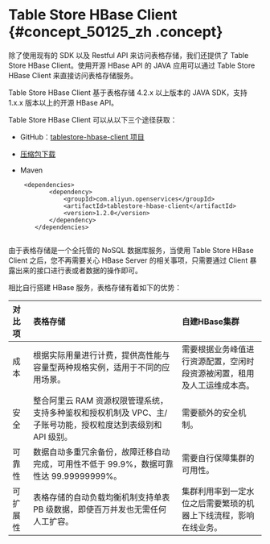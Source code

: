 # Table Store HBase Client {#concept_50125_zh .concept}

除了使用现有的 SDK 以及 Restful API 来访问表格存储，我们还提供了 Table Store HBase Client。使用开源 HBase API 的 JAVA 应用可以通过 Table Store HBase Client 来直接访问表格存储服务。

Table Store HBase Client 基于表格存储 4.2.x 以上版本的 JAVA SDK，支持 1.x.x 版本以上的开源 HBase API。

Table Store HBase Client 可以从以下三个途径获取：

-   GitHub：[tablestore-hbase-client 项目](https://github.com/aliyun/aliyun-tablestore-hbase-client)
-   [压缩包下载](http://docs-aliyun.cn-hangzhou.oss.aliyun-inc.com/assets/attach/50125/cn_zh/1486705375325/tablestore-hbase-client-1.2.0.zip)
-   Maven

    ``` {#codeblock_gok_haa_dr5 .language-xml}
     <dependencies>
            <dependency>
                <groupId>com.aliyun.openservices</groupId>
                <artifactId>tablestore-hbase-client</artifactId>
                <version>1.2.0</version>
            </dependency>
        </dependencies>
    				
    ```


由于表格存储是一个全托管的 NoSQL 数据库服务，当使用 Table Store HBase Client 之后，您不再需要关心 HBase Server 的相关事项，只需要通过 Client 暴露出来的接口进行表或者数据的操作即可。

相比自行搭建 HBase 服务，表格存储有着如下的优势：

|对比项|表格存储|自建HBase集群|
|:--|:---|:--------|
|成本|根据实际用量进行计费，提供高性能与容量型两种规格实例，适用于不同的应用场景。|需要根据业务峰值进行资源配置，空闲时段资源被闲置，租用及人工运维成本高。|
|安全|整合阿里云 RAM 资源权限管理系统，支持多种鉴权和授权机制及 VPC、主/子账号功能，授权粒度达到表级别和 API 级别。|需要额外的安全机制。|
|可靠性|数据自动多重冗余备份，故障迁移自动完成，可用性不低于 99.9%，数据可靠性达 99.99999999%。|需要自行保障集群的可用性。|
|可扩展性|表格存储的自动负载均衡机制支持单表 PB 级数据，即使百万并发也无需任何人工扩容。|集群利用率到一定水位之后需要繁琐的机器上下线流程，影响在线业务。|


